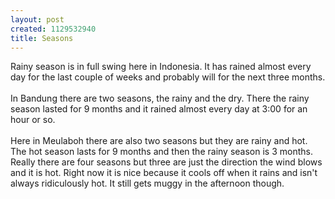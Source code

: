 ```yaml
--- 
layout: post
created: 1129532940
title: Seasons
---
```

Rainy season is in full swing here in Indonesia.  It has rained almost every day for the last couple of weeks and probably will for the next three months.  <br /><br />In Bandung there are two seasons, the rainy and the dry.  There the rainy season lasted for 9 months and it rained almost every day at 3:00 for an hour or so. <br /><br />Here in Meulaboh there are also two seasons but they are rainy and hot.  The hot season lasts for 9 months and then the rainy season is 3 months.  Really there are four seasons but three are just the direction the wind blows and it is hot.  Right now it is nice because it cools off when it rains and isn't always ridiculously hot.  It still gets muggy in the afternoon though.
